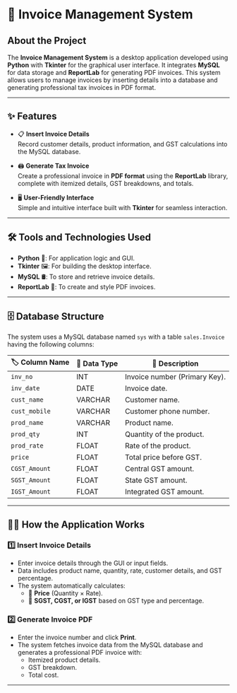 # 🧾 Invoice Management System

## About the Project  
The **Invoice Management System** is a desktop application developed using **Python** with **Tkinter** for the graphical user interface. It integrates **MySQL** for data storage and **ReportLab** for generating PDF invoices. This system allows users to manage invoices by inserting details into a database and generating professional tax invoices in PDF format.  

---

## ✨ Features  
- 📋 **Insert Invoice Details**  
  Record customer details, product information, and GST calculations into the MySQL database.

- 🖨️ **Generate Tax Invoice**  
  Create a professional invoice in **PDF format** using the **ReportLab** library, complete with itemized details, GST breakdowns, and totals.

- 🖥️ **User-Friendly Interface**  
  Simple and intuitive interface built with **Tkinter** for seamless interaction.

---

## 🛠️ Tools and Technologies Used  
- **Python** 🐍: For application logic and GUI.  
- **Tkinter** 🖼️: For building the desktop interface.  
- **MySQL** 🛢️: To store and retrieve invoice details.  
- **ReportLab** 📝: To create and style PDF invoices.  

---

## 🗄️ Database Structure  
The system uses a MySQL database named `sys` with a table `sales.Invoice` having the following columns:  

| 🏷️ **Column Name**  | 🔢 **Data Type** | 📝 **Description**           |  
|----------------------|-----------------|-----------------------------|  
| `inv_no`            | INT             | Invoice number (Primary Key).  |  
| `inv_date`          | DATE            | Invoice date.                  |  
| `cust_name`         | VARCHAR         | Customer name.                 |  
| `cust_mobile`       | VARCHAR         | Customer phone number.         |  
| `prod_name`         | VARCHAR         | Product name.                  |  
| `prod_qty`          | INT             | Quantity of the product.       |  
| `prod_rate`         | FLOAT           | Rate of the product.           |  
| `price`             | FLOAT           | Total price before GST.        |  
| `CGST_Amount`       | FLOAT           | Central GST amount.            |  
| `SGST_Amount`       | FLOAT           | State GST amount.              |  
| `IGST_Amount`       | FLOAT           | Integrated GST amount.         |  

---

## 🧑‍💻 How the Application Works  

### 1️⃣ Insert Invoice Details  
- Enter invoice details through the GUI or input fields.  
- Data includes product name, quantity, rate, customer details, and GST percentage.  
- The system automatically calculates:  
  - 🛒 **Price** (Quantity × Rate).  
  - 🏦 **SGST, CGST, or IGST** based on GST type and percentage.  

### 2️⃣ Generate Invoice PDF  
- Enter the invoice number and click **Print**.  
- The system fetches invoice data from the MySQL database and generates a professional PDF invoice with:  
  - Itemized product details.  
  - GST breakdown.  
  - Total cost.  

---
